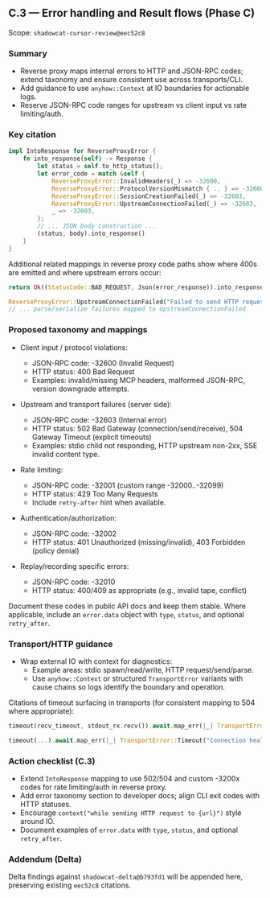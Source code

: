 ## C.3 — Error handling and Result flows (Phase C)

Scope: `shadowcat-cursor-review@eec52c8`

### Summary
- Reverse proxy maps internal errors to HTTP and JSON-RPC codes; extend taxonomy and ensure consistent use across transports/CLI.
- Add guidance to use `anyhow::Context` at IO boundaries for actionable logs.
- Reserve JSON-RPC code ranges for upstream vs client input vs rate limiting/auth.

### Key citation
```1366:1392:shadowcat-cursor-review/src/proxy/reverse.rs
impl IntoResponse for ReverseProxyError {
    fn into_response(self) -> Response {
        let status = self.to_http_status();
        let error_code = match &self {
            ReverseProxyError::InvalidHeaders(_) => -32600,
            ReverseProxyError::ProtocolVersionMismatch { .. } => -32600,
            ReverseProxyError::SessionCreationFailed(_) => -32603,
            ReverseProxyError::UpstreamConnectionFailed(_) => -32603,
            _ => -32603,
        };
        // ... JSON body construction ...
        (status, body).into_response()
    }
}
```

Additional related mappings in reverse proxy code paths show where 400s are emitted and where upstream errors occur:
```680:688:shadowcat-cursor-review/src/proxy/reverse.rs
return Ok((StatusCode::BAD_REQUEST, Json(error_response)).into_response());
```
```1159:1176:shadowcat-cursor-review/src/proxy/reverse.rs
ReverseProxyError::UpstreamConnectionFailed("Failed to send HTTP request: {e}")
// ... parse/serialize failures mapped to UpstreamConnectionFailed
```

### Proposed taxonomy and mappings
- Client input / protocol violations:
  - JSON-RPC code: -32600 (Invalid Request)
  - HTTP status: 400 Bad Request
  - Examples: invalid/missing MCP headers, malformed JSON-RPC, version downgrade attempts.

- Upstream and transport failures (server side):
  - JSON-RPC code: -32603 (Internal error)
  - HTTP status: 502 Bad Gateway (connection/send/receive), 504 Gateway Timeout (explicit timeouts)
  - Examples: stdio child not responding, HTTP upstream non-2xx, SSE invalid content type.

- Rate limiting:
  - JSON-RPC code: -32001 (custom range -32000..-32099)
  - HTTP status: 429 Too Many Requests
  - Include `retry-after` hint when available.

- Authentication/authorization:
  - JSON-RPC code: -32002
  - HTTP status: 401 Unauthorized (missing/invalid), 403 Forbidden (policy denial)

- Replay/recording specific errors:
  - JSON-RPC code: -32010
  - HTTP status: 400/409 as appropriate (e.g., invalid tape, conflict)

Document these codes in public API docs and keep them stable. Where applicable, include an `error.data` object with `type`, `status`, and optional `retry_after`.

### Transport/HTTP guidance
- Wrap external IO with context for diagnostics:
  - Example areas: stdio spawn/read/write, HTTP request/send/parse.
  - Use `anyhow::Context` or structured `TransportError` variants with cause chains so logs identify the boundary and operation.

Citations of timeout surfacing in transports (for consistent mapping to 504 where appropriate):
```351:357:shadowcat-cursor-review/src/transport/stdio.rs
timeout(recv_timeout, stdout_rx.recv()).await.map_err(|_| TransportError::Timeout("Receive timeout".to_string()))?
```
```393:399:shadowcat-cursor-review/src/transport/http.rs
timeout(...).await.map_err(|_| TransportError::Timeout("Connection health check timed out".to_string()))?
```

### Action checklist (C.3)
- Extend `IntoResponse` mapping to use 502/504 and custom -3200x codes for rate limiting/auth in reverse proxy.
- Add error taxonomy section to developer docs; align CLI exit codes with HTTP statuses.
- Encourage `context("while sending HTTP request to {url}")` style around IO.
- Document examples of `error.data` with `type`, `status`, and optional `retry_after`.

### Addendum (Delta)
Delta findings against `shadowcat-delta@b793fd1` will be appended here, preserving existing `eec52c8` citations.
